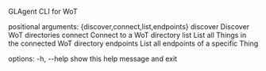 GLAgent CLI for WoT

positional arguments:
  {discover,connect,list,endpoints}
    discover            Discover WoT directories
    connect             Connect to a WoT directory
    list                List all Things in the connected WoT directory
    endpoints           List all endpoints of a specific Thing

options:
  -h, --help            show this help message and exit